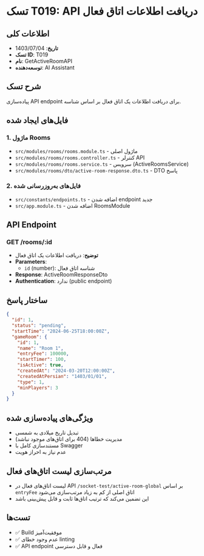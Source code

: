 # تسک T019: API دریافت اطلاعات اتاق فعال

## اطلاعات کلی
- **تاریخ**: 1403/07/04
- **تسک ID**: T019
- **نام**: GetActiveRoomAPI
- **توسعه‌دهنده**: AI Assistant

## شرح تسک
پیاده‌سازی API endpoint برای دریافت اطلاعات یک اتاق فعال بر اساس شناسه.

## فایل‌های ایجاد شده

### 1. ماژول Rooms
- `src/modules/rooms/rooms.module.ts` - ماژول اصلی
- `src/modules/rooms/rooms.controller.ts` - کنترلر API
- `src/modules/rooms/rooms.service.ts` - سرویس (ActiveRoomsService)
- `src/modules/rooms/dto/active-room-response.dto.ts` - DTO پاسخ

### 2. فایل‌های به‌روزرسانی شده
- `src/constants/endpoints.ts` - اضافه شدن endpoint جدید
- `src/app.module.ts` - اضافه شدن RoomsModule

## API Endpoint

### GET /rooms/:id
- **توضیح**: دریافت اطلاعات یک اتاق فعال
- **Parameters**: 
  - `id` (number): شناسه اتاق فعال
- **Response**: ActiveRoomResponseDto
- **Authentication**: ندارد (public endpoint)

## ساختار پاسخ
```json
{
  "id": 1,
  "status": "pending",
  "startTime": "2024-06-25T18:00:00Z",
  "gameRoom": {
    "id": 1,
    "name": "Room 1",
    "entryFee": 100000,
    "startTimer": 100,
    "isActive": true,
    "createdAt": "2024-03-20T12:00:00Z",
    "createdAtPersian": "1403/01/01",
    "type": 1,
    "minPlayers": 3
  }
}
```

## ویژگی‌های پیاده‌سازی شده
- تبدیل تاریخ میلادی به شمسی
- مدیریت خطاها (404 برای اتاق‌های موجود نباشد)
- مستندسازی کامل با Swagger
- عدم نیاز به احراز هویت

## مرتب‌سازی لیست اتاق‌های فعال
- لیست اتاق‌های فعال در API `/socket-test/active-room-global` بر اساس `entryFee` اتاق اصلی از کم به زیاد مرتب‌سازی می‌شود
- این تضمین می‌کند که ترتیب اتاق‌ها ثابت و قابل پیش‌بینی باشد

## تست‌ها
- ✅ Build موفقیت‌آمیز
- ✅ عدم وجود خطای linting
- ✅ API endpoint فعال و قابل دسترسی
